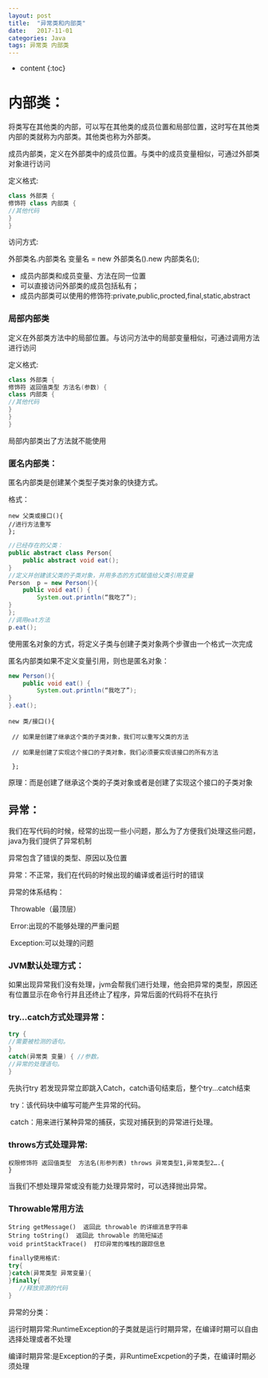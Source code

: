 ```yaml
---
layout: post
title:  "异常类和内部类"
date:   2017-11-01
categories: Java
tags: 异常类 内部类
---
```


* content
{:toc}
# 内部类：

将类写在其他类的内部，可以写在其他类的成员位置和局部位置，这时写在其他类内部的类就称为内部类。其他类也称为外部类。

成员内部类，定义在外部类中的成员位置。与类中的成员变量相似，可通过外部类对象进行访问

定义格式:

```java
class 外部类 { 
修饰符 class 内部类 {
//其他代码
}
}
```

访问方式:

外部类名.内部类名 变量名 = new 外部类名().new 内部类名();

- 成员内部类和成员变量、方法在同一位置
- 可以直接访问外部类的成员包括私有；
- 成员内部类可以使用的修饰符:private,public,procted,final,static,abstract 

### 局部内部类

定义在外部类方法中的局部位置。与访问方法中的局部变量相似，可通过调用方法进行访问

定义格式:

```java
class 外部类 { 
修饰符 返回值类型 方法名(参数) {
class 内部类 {
//其他代码
}
}
}
```

局部内部类出了方法就不能使用

### 匿名内部类：

匿名内部类是创建某个类型子类对象的快捷方式。

格式：

```
new 父类或接口(){
//进行方法重写
};
```

```java
//已经存在的父类：
public abstract class Person{
	public abstract void eat();
}
//定义并创建该父类的子类对象，并用多态的方式赋值给父类引用变量
Person  p = new Person(){
	public void eat() {
		System.out.println(“我吃了”);
}
};
//调用eat方法
p.eat();
```

使用匿名对象的方式，将定义子类与创建子类对象两个步骤由一个格式一次完成

匿名内部类如果不定义变量引用，则也是匿名对象：

```java
new Person(){
	public void eat() {
		System.out.println(“我吃了”);
}
}.eat();
```

```
new 类/接口(){

 // 如果是创建了继承这个类的子类对象，我们可以重写父类的方法

 //	如果是创建了实现这个接口的子类对象，我们必须要实现该接口的所有方法

 };
```

原理：而是创建了继承这个类的子类对象或者是创建了实现这个接口的子类对象

## 异常：

我们在写代码的时候，经常的出现一些小问题，那么为了方便我们处理这些问题，java为我们提供了异常机制

异常包含了错误的类型、原因以及位置

异常：不正常，我们在代码的时候出现的编译或者运行时的错误

异常的体系结构：

​	Throwable（最顶层）

​		Error:出现的不能够处理的严重问题

​		Exception:可以处理的问题

### JVM默认处理方式：

如果出现异常我们没有处理，jvm会帮我们进行处理，他会把异常的类型，原因还有位置显示在命令行并且还终止了程序，异常后面的代码将不在执行



### try…catch方式处理异常：

```java
try {
//需要被检测的语句。
}
catch(异常类 变量) { //参数。
//异常的处理语句。
}
```

先执行try 若发现异常立即跳入Catch，catch语句结束后，整个try...catch结束

​	try：该代码块中编写可能产生异常的代码。

​	catch：用来进行某种异常的捕获，实现对捕获到的异常进行处理。

### throws方式处理异常:

```
权限修饰符 返回值类型  方法名(形参列表) throws 异常类型1,异常类型2….{
}  
```

当我们不想处理异常或没有能力处理异常时，可以选择抛出异常。

### Throwable常用方法

```
String getMessage()  返回此 throwable 的详细消息字符串
String toString()  返回此 throwable 的简短描述
void printStackTrace()  打印异常的堆栈的跟踪信息
```

```java
finally使用格式:
try{
}catch(异常类型 异常变量){
}finally{
   //释放资源的代码
}
```

异常的分类：

运行时期异常:RuntimeException的子类就是运行时期异常，在编译时期可以自由选择处理或者不处理

编译时期异常:是Exception的子类，非RuntimeExcpetion的子类，在编译时期必须处理





